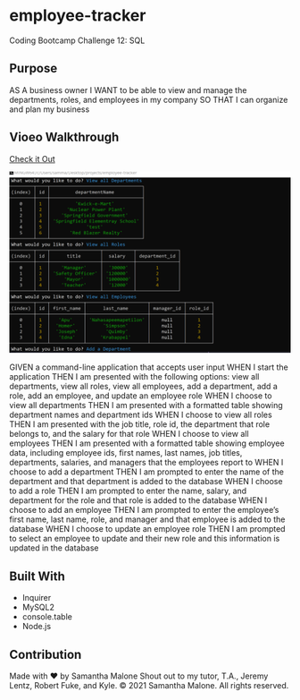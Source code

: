 # employee-tracker
Coding Bootcamp Challenge 12: SQL

## Purpose
AS A business owner
I WANT to be able to view and manage the departments, roles, and employees in my company
SO THAT I can organize and plan my business

## Vioeo Walkthrough
[Check it Out](https://drive.google.com/file/d/107mZipNzDlHY4WhD4Cv9541oLwI6zg29/view?usp=sharing)

![Image of Employee Tracker](/screenshot.PNG)

GIVEN a command-line application that accepts user input
WHEN I start the application
THEN I am presented with the following options: view all departments, view all roles, view all employees, add a department, add a role, add an employee, and update an employee role
WHEN I choose to view all departments
THEN I am presented with a formatted table showing department names and department ids
WHEN I choose to view all roles
THEN I am presented with the job title, role id, the department that role belongs to, and the salary for that role
WHEN I choose to view all employees
THEN I am presented with a formatted table showing employee data, including employee ids, first names, last names, job titles, departments, salaries, and managers that the employees report to
WHEN I choose to add a department
THEN I am prompted to enter the name of the department and that department is added to the database
WHEN I choose to add a role
THEN I am prompted to enter the name, salary, and department for the role and that role is added to the database
WHEN I choose to add an employee
THEN I am prompted to enter the employee’s first name, last name, role, and manager and that employee is added to the database
WHEN I choose to update an employee role
THEN I am prompted to select an employee to update and their new role and this information is updated in the database 

## Built With
* Inquirer
* MySQL2
* console.table
* Node.js


## Contribution
Made with ❤️ by Samantha Malone
Shout out to my tutor, T.A., Jeremy Lentz, Robert Fuke, and Kyle.
© 2021 Samantha Malone. All rights reserved.
